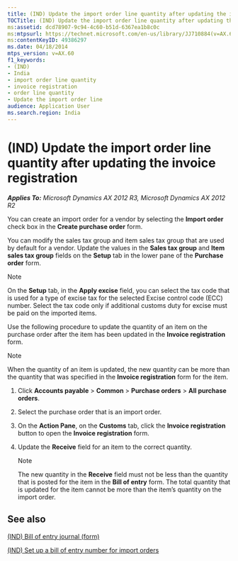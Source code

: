 ```yaml
---
title: (IND) Update the import order line quantity after updating the invoice registration
TOCTitle: (IND) Update the import order line quantity after updating the invoice registration
ms:assetid: dcd78907-9c94-4c60-b51d-6367ea1b8c0c
ms:mtpsurl: https://technet.microsoft.com/en-us/library/JJ710884(v=AX.60)
ms:contentKeyID: 49386297
ms.date: 04/18/2014
mtps_version: v=AX.60
f1_keywords:
- (IND)
- India
- import order line quantity
- invoice registration
- order line quantity
- Update the import order line
audience: Application User
ms.search.region: India
---
```


# (IND) Update the import order line quantity after updating the invoice registration 


_**Applies To:** Microsoft Dynamics AX 2012 R3, Microsoft Dynamics AX 2012 R2_

You can create an import order for a vendor by selecting the **Import order** check box in the **Create purchase order** form.

You can modify the sales tax group and item sales tax group that are used by default for a vendor. Update the values in the **Sales tax group** and **Item sales tax group** fields on the **Setup** tab in the lower pane of the **Purchase order** form.


> [!NOTE]
> <P>On the <STRONG>Setup</STRONG> tab, in the <STRONG>Apply excise</STRONG> field, you can select the tax code that is used for a type of excise tax for the selected Excise control code (ECC) number. Select the tax code only if additional customs duty for excise must be paid on the imported items.</P>



Use the following procedure to update the quantity of an item on the purchase order after the item has been updated in the **Invoice registration** form.


> [!NOTE]
> <P>When the quantity of an item is updated, the new quantity can be more than the quantity that was specified in the <STRONG>Invoice registration</STRONG> form for the item.</P>



1.  Click **Accounts payable** \> **Common** \> **Purchase orders** \> **All purchase orders**.

2.  Select the purchase order that is an import order.

3.  On the **Action Pane**, on the **Customs** tab, click the **Invoice registration** button to open the **Invoice registration** form.

4.  Update the **Receive** field for an item to the correct quantity.
    

    > [!NOTE]
    > <P>The new quantity in the <STRONG>Receive</STRONG> field must not be less than the quantity that is posted for the item in the <STRONG>Bill of entry</STRONG> form. The total quantity that is updated for the item cannot be more than the item’s quantity on the import order.</P>



## See also

[(IND) Bill of entry journal (form)](https://technet.microsoft.com/en-us/library/jj677988\(v=ax.60\))

[(IND) Set up a bill of entry number for import orders](ind-set-up-a-bill-of-entry-number-for-import-orders.md)

  


